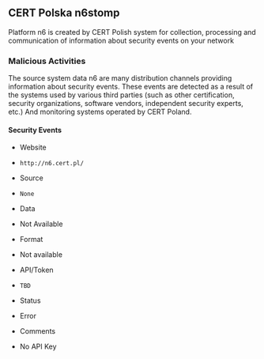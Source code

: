 ## CERT Polska n6stomp

Platform n6 is created by CERT Polish system for collection, processing and
communication of information about security events on your network

### Malicious Activities

The source system data n6 are many distribution channels providing information
about security events. These events are detected as a result of the systems used
by various third parties (such as other certification, security organizations,
software vendors, independent security experts, etc.) And monitoring systems
operated by CERT Poland.

#### Security Events
>
* Website
 - `http://n6.cert.pl/`
* Source
 - `None`
* Data
 - Not Available
* Format
 - Not available
* API/Token
 - `TBD`
* Status
 - Error
* Comments
 - No API Key